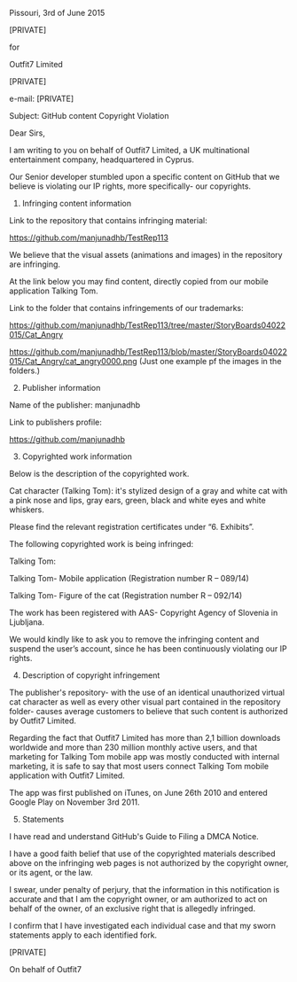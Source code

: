 Pissouri, 3rd of June  2015

[PRIVATE]

for

Outfit7 Limited

[PRIVATE]

e-mail: [PRIVATE]

Subject: GitHub content Copyright Violation 

Dear Sirs,

I am writing to you on behalf of Outfit7 Limited, a UK multinational entertainment company, headquartered in Cyprus. 

Our Senior developer stumbled upon a specific content on GitHub that we believe is violating our IP rights, more specifically- our copyrights. 

1. Infringing content information

Link to the repository that contains infringing material: 

https://github.com/manjunadhb/TestRep113

We believe that the visual assets (animations and images) in the repository are infringing. 

At the link below you may find content, directly copied from our mobile application Talking Tom.

Link to the folder that contains infringements of our trademarks: 

https://github.com/manjunadhb/TestRep113/tree/master/StoryBoards04022015/Cat_Angry

https://github.com/manjunadhb/TestRep113/blob/master/StoryBoards04022015/Cat_Angry/cat_angry0000.png (Just one example pf the images in the folders.)


2. Publisher information

Name of the publisher: manjunadhb

Link to publishers profile: 

https://github.com/manjunadhb

3. Copyrighted work information

Below is the description of the copyrighted work.

Cat character (Talking Tom): it's stylized design of a gray and white cat with a pink nose and lips, gray ears, green, black and white eyes and white whiskers.


Please find the relevant registration certificates under “6. Exhibits”.

The following copyrighted work is being infringed:

Talking Tom:

Talking Tom- Mobile application (Registration number R – 089/14)

Talking Tom- Figure of the cat (Registration number R – 092/14)

The work has been registered with AAS- Copyright Agency of Slovenia in Ljubljana. 

We would kindly like to ask you to remove the infringing content and suspend the user’s account, since he has been continuously violating our IP rights. 

4. Description of copyright infringement

The publisher's repository- with the use of an identical unauthorized virtual cat character as well as every other visual part contained in the repository folder- causes average customers to believe that such content is authorized by Outfit7 Limited.

Regarding the fact that Outfit7 Limited has more than 2,1 billion downloads worldwide and more than 230 million monthly active users, and that marketing for Talking Tom mobile app was mostly conducted with internal marketing, it is safe to say that most users connect Talking Tom mobile application with Outfit7 Limited. 

The app was first published on iTunes, on June 26th 2010 and entered Google Play on November 3rd 2011.

5. Statements

I have read and understand GitHub's Guide to Filing a DMCA Notice.

I have a good faith belief that use of the copyrighted materials described above on the infringing web pages is not authorized by the copyright owner, or its agent, or the law.

I swear, under penalty of perjury, that the information in this notification is accurate and that I am the copyright owner, or am authorized to act on behalf of the owner, of an exclusive right that is allegedly infringed.

I confirm that I have investigated each individual case and that my sworn statements apply to each identified fork.

[PRIVATE]

On behalf of Outfit7
